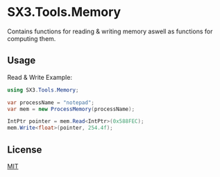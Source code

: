 # SX3.Tools.Memory
Contains functions for reading &amp; writing memory aswell as functions for computing them.

## Usage
Read & Write Example:
```csharp
using SX3.Tools.Memory;

var processName = "notepad";
var mem = new ProcessMemory(processName);

IntPtr pointer = mem.Read<IntPtr>(0x588FEC);
mem.Write<float>(pointer, 254.4f);
```

## License
[MIT](https://choosealicense.com/licenses/mit/)
